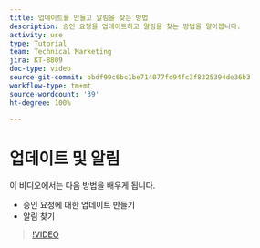 ```yaml
---
title: 업데이트를 만들고 알림을 찾는 방법
description: 승인 요청을 업데이트하고 알림을 찾는 방법을 알아봅니다.
activity: use
type: Tutorial
team: Technical Marketing
jira: KT-8809
doc-type: video
source-git-commit: bbdf99c6bc1be714077fd94fc3f8325394de36b3
workflow-type: tm+mt
source-wordcount: '39'
ht-degree: 100%

---
```


# 업데이트 및 알림

이 비디오에서는 다음 방법을 배우게 됩니다.

* 승인 요청에 대한 업데이트 만들기
* 알림 찾기

>[!VIDEO](https://video.tv.adobe.com/v/335109/?quality=12&learn=on&enablevpops=1)

<!--
learn more URLS
Tag others on updates
Update work
-->
